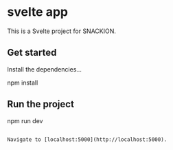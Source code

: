 

# svelte app

This is a Svelte project for SNACKION.


## Get started

Install the dependencies...


npm install



## Run the project
npm run dev
```

Navigate to [localhost:5000](http://localhost:5000). 